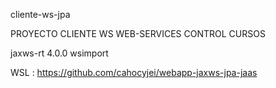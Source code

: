 cliente-ws-jpa

PROYECTO CLIENTE WS WEB-SERVICES CONTROL CURSOS

jaxws-rt 4.0.0 wsimport

WSL : https://github.com/cahocyjei/webapp-jaxws-jpa-jaas
